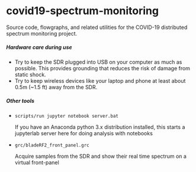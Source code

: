 # covid19-spectrum-monitoring

Source code, flowgraphs, and related utilities for the COVID-19 distributed spectrum monitoring project.

##### Hardware care during use
* Try to keep the SDR plugged into USB on your computer as much as possible. This provides grounding that reduces the risk of damage from static shock.
* Try to keep wireless devices like your laptop and phone at least about 0.5m (~1.5 ft) away from the SDR.

##### Other tools
* `scripts/run jupyter notebook server.bat`

  If you have an Anaconda python 3.x distribution installed, this starts a jupyterlab server here
  for doing analysis with notebooks

* `grc/bladeRF2_front_panel.grc`

  Acquire samples from the SDR and show their real time spectrum on a virtual front-panel
